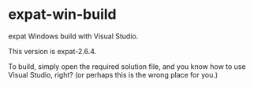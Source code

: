 # expat-win-build

expat Windows build with Visual Studio.

This version is expat-2.6.4.

To build, simply open the required solution file, and
you know how to use Visual Studio, right?
(or perhaps this is the wrong place for you.)
